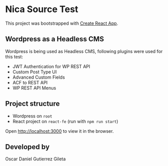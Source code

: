 # Nica Source Test

This project was bootstrapped with [Create React App](https://github.com/facebook/create-react-app).

## Wordpress as a Headless CMS

Wordpress is being used as Headless CMS, following plugins were used for this test:

- JWT Authentication for WP REST API
- Custom Post Type UI
- Advanced Custom Fields
- ACF to REST API
- WP REST API Menus

## Project structure

- Wordpress on `root`
- React project on `react-fe` (run with `npm run start`)

Open [http://localhost:3000](http://localhost:3000) to view it in the browser.

## Developed by

Oscar Daniel Gutierrez Gileta
